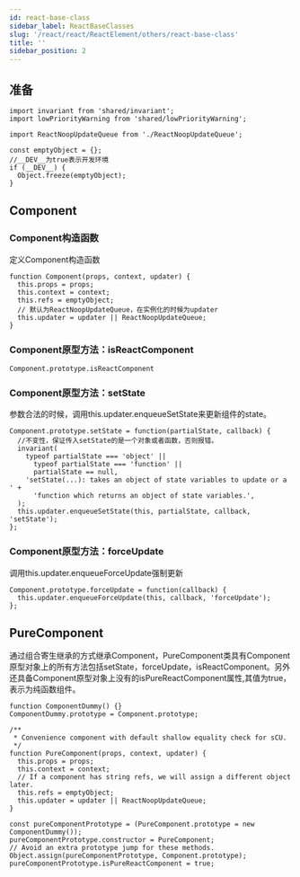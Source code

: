 ```yaml
---
id: react-base-class
sidebar_label: ReactBaseClasses
slug: '/react/react/ReactElement/others/react-base-class'
title: ''
sidebar_position: 2
---
```


## 准备 ##
	import invariant from 'shared/invariant';
	import lowPriorityWarning from 'shared/lowPriorityWarning';
	
	import ReactNoopUpdateQueue from './ReactNoopUpdateQueue';
	
	const emptyObject = {};
	//__DEV__为true表示开发环境
	if (__DEV__) {
	  Object.freeze(emptyObject);
	}

## Component ##

### Component构造函数 ###
定义Component构造函数

	function Component(props, context, updater) {
	  this.props = props;
	  this.context = context;
	  this.refs = emptyObject;
	  // 默认为ReactNoopUpdateQueue，在实例化的时候为updater
	  this.updater = updater || ReactNoopUpdateQueue;
	}

### Component原型方法：isReactComponent ###

	Component.prototype.isReactComponent

### Component原型方法：setState ###
参数合法的时候，调用this.updater.enqueueSetState来更新组件的state。

	Component.prototype.setState = function(partialState, callback) {
	  //不变性，保证传入setState的是一个对象或者函数，否则报错。
	  invariant(
	    typeof partialState === 'object' ||
	      typeof partialState === 'function' ||
	      partialState == null,
	    'setState(...): takes an object of state variables to update or a ' +
	      'function which returns an object of state variables.',
	  );
	  this.updater.enqueueSetState(this, partialState, callback, 'setState');
	};	

### Component原型方法：forceUpdate ###		
调用this.updater.enqueueForceUpdate强制更新

	Component.prototype.forceUpdate = function(callback) {
	  this.updater.enqueueForceUpdate(this, callback, 'forceUpdate');
	};

			

## PureComponent ##

通过组合寄生继承的方式继承Component，PureComponent类具有Component原型对象上的所有方法包括setState，forceUpdate，isReactComponent。另外还具备Component原型对象上没有的isPureReactComponent属性,其值为true，表示为纯函数组件。	

	function ComponentDummy() {}
	ComponentDummy.prototype = Component.prototype;
	
	/**
	 * Convenience component with default shallow equality check for sCU.
	 */
	function PureComponent(props, context, updater) {
	  this.props = props;
	  this.context = context;
	  // If a component has string refs, we will assign a different object later.
	  this.refs = emptyObject;
	  this.updater = updater || ReactNoopUpdateQueue;
	}
	
	const pureComponentPrototype = (PureComponent.prototype = new ComponentDummy());
	pureComponentPrototype.constructor = PureComponent;
	// Avoid an extra prototype jump for these methods.
	Object.assign(pureComponentPrototype, Component.prototype);
	pureComponentPrototype.isPureReactComponent = true;	